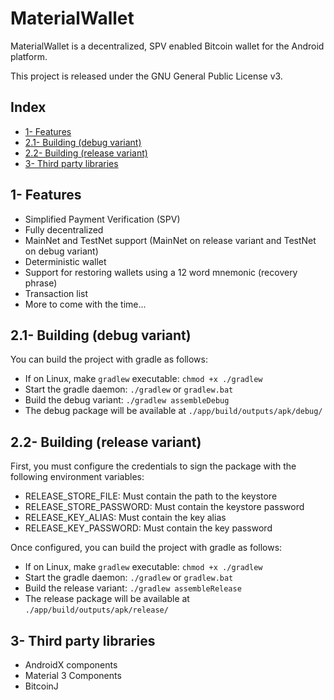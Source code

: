 # MaterialWallet

MaterialWallet is a decentralized, SPV enabled Bitcoin wallet for the Android platform.

This project is released under the GNU General Public License v3.

## Index
- [1- Features](#features)
- [2.1- Building (debug variant)](#building-debug)
- [2.2- Building (release variant)](#building-release)
- [3- Third party libraries](#third-party-libraries)

<a id="features"></a>

## 1- Features
- Simplified Payment Verification (SPV)
- Fully decentralized
- MainNet and TestNet support (MainNet on release variant and TestNet on debug variant)
- Deterministic wallet
- Support for restoring wallets using a 12 word mnemonic (recovery phrase)
- Transaction list
- More to come with the time...

<a id="building-debug"></a>

## 2.1- Building (debug variant)
You can build the project with gradle as follows:
  - If on Linux, make `gradlew` executable: `chmod +x ./gradlew`
  - Start the gradle daemon: `./gradlew` or `gradlew.bat`
  - Build the debug variant: `./gradlew assembleDebug`
  - The debug package will be available at `./app/build/outputs/apk/debug/`

<a id="building-release"></a>

## 2.2- Building (release variant)
First, you must configure the credentials to sign the package with the following environment variables:
- RELEASE_STORE_FILE: Must contain the path to the keystore
- RELEASE_STORE_PASSWORD: Must contain the keystore password
- RELEASE_KEY_ALIAS: Must contain the key alias
- RELEASE_KEY_PASSWORD: Must contain the key password

Once configured, you can build the project with gradle as follows:
  - If on Linux, make `gradlew` executable: `chmod +x ./gradlew`
  - Start the gradle daemon: `./gradlew` or `gradlew.bat`
  - Build the release variant: `./gradlew assembleRelease`
  - The release package will be available at `./app/build/outputs/apk/release/`

<a id="third-party-libraries"></a>

## 3- Third party libraries
- AndroidX components
- Material 3 Components
- BitcoinJ
